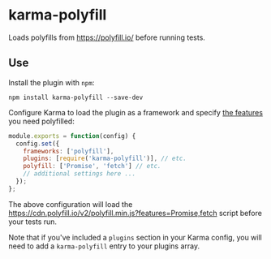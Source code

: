 # karma-polyfill

Loads polyfills from https://polyfill.io/ before running tests.

## Use

Install the plugin with `npm`:

    npm install karma-polyfill --save-dev

Configure Karma to load the plugin as a framework and specify [the features](https://polyfill.io/v2/docs/features/) you need polyfilled:

```js
module.exports = function(config) {
  config.set({
    frameworks: ['polyfill'],
    plugins: [require('karma-polyfill')], // etc.
    polyfill: ['Promise', 'fetch'] // etc.
    // additional settings here ...
  });
};
```

The above configuration will load the https://cdn.polyfill.io/v2/polyfill.min.js?features=Promise,fetch script before your tests run.

Note that if you've included a `plugins` section in your Karma config, you will need to add a `karma-polyfill` entry to your plugins array.
